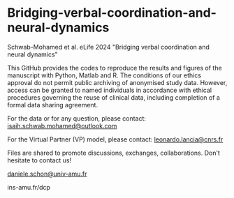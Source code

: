 # Bridging-verbal-coordination-and-neural-dynamics

Schwab-Mohamed et al. eLife 2024 "Bridging verbal coordination and neural dynamics"

This GitHub provides the codes to reproduce the results and figures of the manuscript with Python, Matlab and R. The conditions of our ethics approval do not permit public archiving of anonymised study data.
However, access can be granted to named individuals in accordance with ethical procedures governing the reuse of clinical data, including completion of a formal data sharing agreement.

For the data or for any question, please contact: isaih.schwab.mohamed@outlook.com

For the Virtual Partner (VP) model, please  contact: leonardo.lancia@cnrs.fr

Files are shared to promote discussions, exchanges, collaborations. Don't hesitate to contact us!

daniele.schon@univ-amu.fr

ins-amu.fr/dcp
